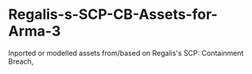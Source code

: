 # Regalis-s-SCP-CB-Assets-for-Arma-3
Inported or modelled assets from/based on Regalis's SCP: Containment Breach, 
